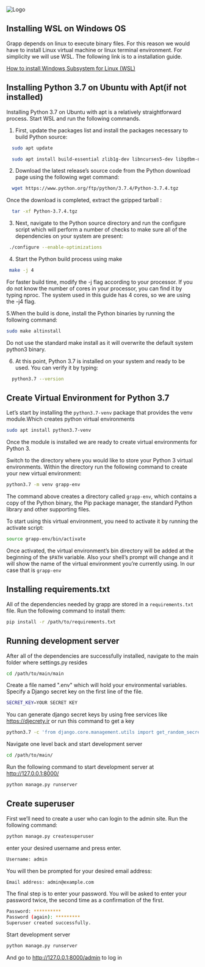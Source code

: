 ![Logo](http://www.grapp.ivelin.info/static/images/grapp-logo.png)

## Installing WSL on Windows OS


Grapp depends on linux to execute binary files. For this reason we would have to install Linux virtual machine or linux terminal environment. For simplicity we will use WSL. The  following link is to a installation guide.

[How to install Windows Subsystem for Linux (WSL)](https://www.windowscentral.com/install-windows-subsystem-linux-windows-10) 

## Installing Python 3.7 on Ubuntu with Apt(if not installed)
Installing Python 3.7 on Ubuntu with apt is a relatively straightforward process. Start WSL and run the following commands.


1. First, update the packages list and install the packages necessary to build Python source:
```bash
  sudo apt update
```

```bash
  sudo apt install build-essential zlib1g-dev libncurses5-dev libgdbm-dev libnss3-dev libssl-dev libsqlite3-dev libreadline-dev libffi-dev wget libbz2-dev
```
2. Download the latest release’s source code from the Python download page using the following wget command:

```bash
  wget https://www.python.org/ftp/python/3.7.4/Python-3.7.4.tgz
```
Once the download is completed, extract the gzipped tarball :

```bash
  tar -xf Python-3.7.4.tgz
```
3. Next, navigate to the Python source directory and run the configure script which will perform a number of checks to make sure all of the dependencies on your system are present:

```bash
 ./configure --enable-optimizations
```

4. Start the Python build process using make

```bash
 make -j 4
```
For faster build time, modify the -j flag according to your processor. If you do not know the number of cores in your processor, you can find it by typing nproc. The system used in this guide has 4 cores, so we are using the -j4 flag.

5.When the build is done, install the Python binaries by running the following command:

```bash
sudo make altinstall
```
Do not use the standard make install as it will overwrite the default system python3 binary.

6. At this point, Python 3.7 is installed on your  system and ready to be used. You can verify it by typing:

```bash
  python3.7 --version
```

## Create Virtual Environment for Python 3.7 
Let’s start by installing the `python3.7-venv` package that provides the venv module.Which creates python virtual environments

```bash
sudo apt install python3.7-venv
```

Once the module is installed we are ready to create virtual environments for Python 3.

Switch to the directory where you would like to store your Python 3 virtual environments. Within the directory run the following command to create your new virtual environment:

```bash
python3.7 -m venv grapp-env
```
The command above creates a directory called `grapp-env`, which contains a copy of the Python binary, the Pip package manager, the standard Python library and other supporting files.

To start using this virtual environment, you need to activate it by running the activate script:

```bash
source grapp-env/bin/activate
```

Once activated, the virtual environment’s bin directory will be added at the beginning of the `$PATH` variable. Also your shell’s prompt will change and it will show the name of the virtual environment you’re currently using. In our case that is `grapp-env`


## Installing requirements.txt
All of the dependencies needed by grapp are stored in a `requirements.txt` file.
Run the following command to install them:

```bash
pip install -r /path/to/requirements.txt
```
## Running development server
After all of the dependencies are successfully installed, navigate to the main folder where settings.py resides

```bash
cd /path/to/main/main
```
Create a file named ".env" which will hold your environmental variables. Specify a Django secret key on the first line of the file.
```bash
SECRET_KEY=YOUR SECRET KEY
```
You can generate django secret keys by using free services like https://djecrety.ir or run this command to get a key

```bash
python3.7 -c 'from django.core.management.utils import get_random_secret_key; print(get_random_secret_key())'
```
Navigate one level back and start development server

```bash
cd /path/to/main/
```
Run the following command to start development server at http://127.0.0.1:8000/

```bash
python manage.py runserver
```
## Create superuser
First we’ll need to create a user who can login to the admin site. Run the following command:

```bash
python manage.py createsuperuser
```

enter your desired username and press enter.

```bash
Username: admin
```
You will then be prompted for your desired email address:

```bash
Email address: admin@example.com
```
The final step is to enter your password. You will be asked to enter your password twice, the second time as a confirmation of the first.

```bash
Password: **********
Password (again): *********
Superuser created successfully.
```
Start development server
```bash
python manage.py runserver
```
And go to http://127.0.0.1:8000/admin to log in

